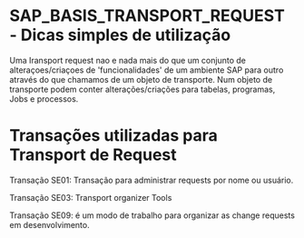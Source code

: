 # SAP_BASIS_TRANSPORT_REQUEST - Dicas simples de utilização


Uma Iransport request nao e nada mais do que um conjunto de alteraçoes/criaçoes de 'funcionalidades' de um ambiente SAP para outro através do que chamamos de um objeto de
transporte. Num objeto de transporte podem conter alterações/criações para tabelas, programas, Jobs e processos.

# Transações utilizadas para Transport de Request

Transação SE01: Transação para administrar requests por nome ou usuário.

Transação SE03: Transport organizer Tools

Transação SE09: é um modo de trabalho para organizar as change requests em desenvolvimento.



